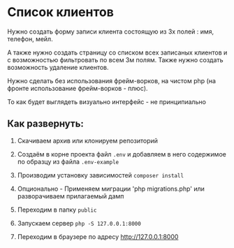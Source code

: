 # Список клиентов

Нужно создать форму записи клиента состоящую из 3х полей : имя, телефон, мейл.

А также нужно создать страницу со списком всех записаных клиентов и с возможностью фильтровать по всем 3м полям. Также нужно создать возможность удаление клиентов.

Нужно сделать без использования фрейм-ворков, на чистом php (на фронте использование фрейм-ворков - плюс).

То как будет выглядеть визуально интерфейс - не принципиально

## Как развернуть:

  
  1. Скачиваем архив или клонируем репозиторий

  2. Создаём в корне проекта файл `.env` и добавляем в него содержимое по образцу из файла `.env-example`

  3. Производим установку зависимостей `composer install`

  4. Опционально - Применяем миграции 'php migrations.php' или разворачиваем прилагаемый дамп

  5. Переходим в папку `public`

  6. Запускаем сервер `php -S 127.0.0.1:8000`

  7. Переходим в браузере по адресу http://127.0.0.1:8000
